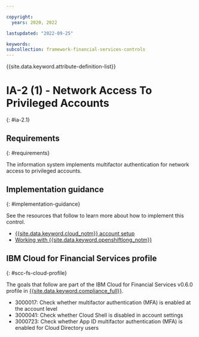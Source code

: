 ```yaml
---

copyright:
  years: 2020, 2022

lastupdated: "2022-09-25"

keywords: 
subcollection: framework-financial-services-controls
---
```


{{site.data.keyword.attribute-definition-list}}

         
# IA-2 (1) - Network Access To Privileged Accounts
{: #ia-2.1}

## Requirements
{: #requirements}

The information system implements multifactor authentication for network access to privileged accounts.

## Implementation guidance
{: #implementation-guidance}

See the resources that follow to learn more about how to implement this control.

- [{{site.data.keyword.cloud_notm}} account setup](/docs/framework-financial-services?topic=framework-financial-services-shared-account-setup)
- [Working with {{site.data.keyword.openshiftlong_notm}}](/docs/framework-financial-services?topic=framework-financial-services-shared-containers-openshift)

## IBM Cloud for Financial Services profile
{: #scc-fs-cloud-profile}

The goals that follow are part of the IBM Cloud for Financial Services v0.6.0 profile in [{{site.data.keyword.compliance_full}}](/docs/security-compliance?topic=security-compliance-getting-started).

- 3000017: Check whether multifactor authentication (MFA) is enabled at the account level 
- 3000041: Check whether Cloud Shell is disabled in account settings 
- 3000723: Check whether App ID multifactor authentication (MFA) is enabled for Cloud Directory users



